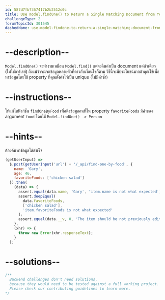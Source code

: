 ```yaml
---
id: 587d7fb7367417b2b2512c0c
title: Use model.findOne() to Return a Single Matching Document from Your Database
challengeType: 2
forumTopicId: 301545
dashedName: use-model-findone-to-return-a-single-matching-document-from-your-database
---
```


# --description--

`Model.findOne()` จะทำงานเหมือน `Model.find()` แต่จะคืนค่าเป็น document แค่ตัวเดียว (ไม่ใช่อาร์เรย์) ถึงแม้ว่าจะเจอข้อมูลหลายตัวที่ตรงกับเงื่อนไขก็ตาม
วิธีนี้จะมีประโยชน์มากถ้าคุณใช้เพื่อหาข้อมูลโดยใช้ property ที่คุณตั้งค่าไว้เป็น unique (ไม่มีค่าซ้ำ)

# --instructions--

ให้แก้ไขฟังก์ชั่น `findOneByFood` เพื่อดึงข้อมูลคนที่ใน property `favoriteFoods` มีค่าของ argument `food` 
โดยใช้ `Model.findOne() -> Person`

# --hints--

ต้องค้นหาข้อมูลได้สำเร็จ

```js
(getUserInput) =>
  $.post(getUserInput('url') + '/_api/find-one-by-food', {
    name: 'Gary',
    age: 46,
    favoriteFoods: ['chicken salad']
  }).then(
    (data) => {
      assert.equal(data.name, 'Gary', 'item.name is not what expected');
      assert.deepEqual(
        data.favoriteFoods,
        ['chicken salad'],
        'item.favoriteFoods is not what expected'
      );
      assert.equal(data.__v, 0, 'The item should be not previously edited');
    },
    (xhr) => {
      throw new Error(xhr.responseText);
    }
  );
```

# --solutions--

```js
/**
  Backend challenges don't need solutions, 
  because they would need to be tested against a full working project. 
  Please check our contributing guidelines to learn more.
*/
```
